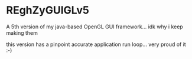 # REghZyGUIGLv5
A 5th version of my java-based OpenGL GUI framework... idk why i keep making them

this version has a pinpoint accurate application run loop... very proud of it :-)
